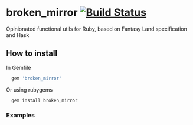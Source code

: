 # broken_mirror [![Build Status](https://travis-ci.org/Shamash2014/broken_mirror.svg?branch=master)](https://travis-ci.org/Shamash2014/broken_mirror)

Opinionated functional utils for Ruby, based on Fantasy Land specification and Hask

## How to install
In Gemfile
```ruby
  gem 'broken_mirror'
```
Or using rubygems

```ruby
  gem install broken_mirror
```

### Examples

